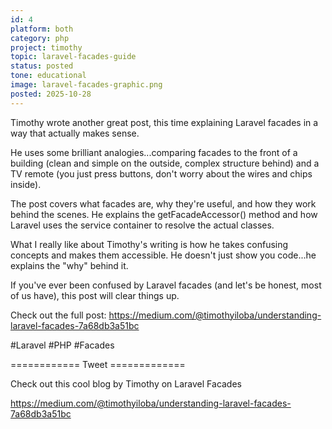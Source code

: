```yaml
---
id: 4
platform: both
category: php
project: timothy
topic: laravel-facades-guide
status: posted
tone: educational
image: laravel-facades-graphic.png
posted: 2025-10-28
---
```


Timothy wrote another great post, this time explaining Laravel facades in a way that actually makes sense.

He uses some brilliant analogies...comparing facades to the front of a building (clean and simple on the outside, complex structure behind) and a TV remote (you just press buttons, don't worry about the wires and chips inside).

The post covers what facades are, why they're useful, and how they work behind the scenes. He explains the getFacadeAccessor() method and how Laravel uses the service container to resolve the actual classes.

What I really like about Timothy's writing is how he takes confusing concepts and makes them accessible. He doesn't just show you code...he explains the "why" behind it.

If you've ever been confused by Laravel facades (and let's be honest, most of us have), this post will clear things up.

Check out the full post: https://medium.com/@timothyiloba/understanding-laravel-facades-7a68db3a51bc

#Laravel #PHP #Facades

============ Tweet =============

Check out this cool blog by Timothy on Laravel Facades

https://medium.com/@timothyiloba/understanding-laravel-facades-7a68db3a51bc
